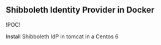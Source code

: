 Shibboleth Identity Provider in Docker
--------------------------------------

!POC!

Install Shibboleth IdP in tomcat in a Centos 6
